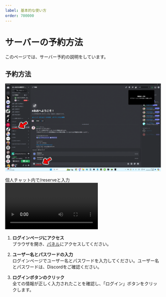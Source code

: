 ```yaml
---
label: 基本的な使い方
order: 700000
---
```


# サーバーの予約方法
このページでは、サーバー予約の説明をしています。

## 予約方法
![](/image/5.png)  

個人チャット内で/reserveと入力
<video src="/image/1.mp4" controls="true"></video>

1. **ログインページにアクセス**  
   ブラウザを開き、[パネル](https://panel.libertasmc.xyz/)にアクセスしてください。

2. **ユーザー名とパスワードの入力**  
   ログインページでユーザー名とパスワードを入力してください。ユーザー名とパスワードは、Discordをご確認ください。

3. **ログインボタンのクリック**  
   全ての情報が正しく入力されたことを確認し、「ログイン」ボタンをクリックします。
